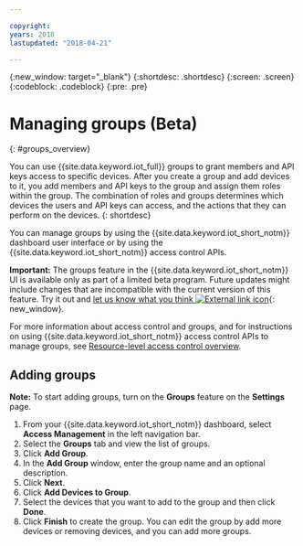 ```yaml
---

copyright:
years: 2018
lastupdated: "2018-04-21"

---
```


{:new_window: target="\_blank"}
{:shortdesc: .shortdesc}
{:screen: .screen}
{:codeblock: .codeblock}
{:pre: .pre}


# Managing groups (Beta)
{: #groups_overview}

You can use {{site.data.keyword.iot_full}} groups to grant members and API keys access to specific devices. After you create a group and add devices to it, you add members and API keys to the group and assign them roles within the group. The combination of roles and groups determines which devices the users and API keys can access, and the actions that they can perform on the devices.
{: shortdesc}

You can manage groups by using the {{site.data.keyword.iot_short_notm}} dashboard user interface or by using the {{site.data.keyword.iot_short_notm}} access control APIs.

**Important:** The groups feature in the {{site.data.keyword.iot_short_notm}} UI is available only as part of a limited beta program. Future updates might include changes that are incompatible with the current version of this feature. Try it out and [let us know what you think ![External link icon](../../icons/launch-glyph.svg)](https://developer.ibm.com/answers/smart-spaces/17/internet-of-things.html){: new_window}.

For more information about access control and groups, and for instructions on using {{site.data.keyword.iot_short_notm}} access control APIs to manage groups, see [Resource-level access control overview](reference/rlac_overview.html#RLAC_overview).

## Adding groups

**Note:** To start adding groups, turn on the **Groups** feature on the **Settings** page. 

1. From your {{site.data.keyword.iot_short_notm}} dashboard, select **Access Management** in the left navigation bar.
2. Select the **Groups** tab and view the list of groups.
3. Click **Add Group**.
4. In the **Add Group** window, enter the group name and an optional description.
5. Click **Next**.
6. Click **Add Devices to Group**.
7. Select the devices that you want to add to the group and then click **Done**.
8. Click **Finish** to create the group.
You can edit the group by add more devices or removing devices, and you can add more groups.

